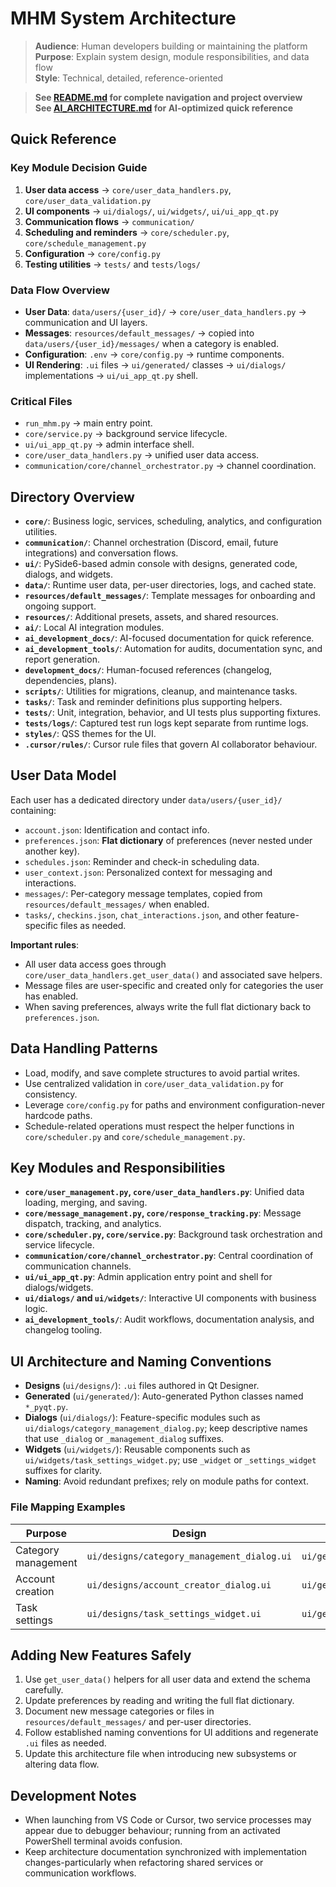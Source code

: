 # MHM System Architecture

> **Audience**: Human developers building or maintaining the platform  
> **Purpose**: Explain system design, module responsibilities, and data flow  
> **Style**: Technical, detailed, reference-oriented

> **See [README.md](README.md) for complete navigation and project overview**  
> **See [AI_ARCHITECTURE.md](ai_development_docs/AI_ARCHITECTURE.md) for AI-optimized quick reference**

## Quick Reference

### Key Module Decision Guide
1. **User data access** -> `core/user_data_handlers.py`, `core/user_data_validation.py`
2. **UI components** -> `ui/dialogs/`, `ui/widgets/`, `ui/ui_app_qt.py`
3. **Communication flows** -> `communication/`
4. **Scheduling and reminders** -> `core/scheduler.py`, `core/schedule_management.py`
5. **Configuration** -> `core/config.py`
6. **Testing utilities** -> `tests/` and `tests/logs/`

### Data Flow Overview
- **User Data**: `data/users/{user_id}/` -> `core/user_data_handlers.py` -> communication and UI layers.
- **Messages**: `resources/default_messages/` -> copied into `data/users/{user_id}/messages/` when a category is enabled.
- **Configuration**: `.env` -> `core/config.py` -> runtime components.
- **UI Rendering**: `.ui` files -> `ui/generated/` classes -> `ui/dialogs/` implementations -> `ui/ui_app_qt.py` shell.

### Critical Files
- `run_mhm.py` -> main entry point.
- `core/service.py` -> background service lifecycle.
- `ui/ui_app_qt.py` -> admin interface shell.
- `core/user_data_handlers.py` -> unified user data access.
- `communication/core/channel_orchestrator.py` -> channel coordination.

## Directory Overview

- **`core/`**: Business logic, services, scheduling, analytics, and configuration utilities.
- **`communication/`**: Channel orchestration (Discord, email, future integrations) and conversation flows.
- **`ui/`**: PySide6-based admin console with designs, generated code, dialogs, and widgets.
- **`data/`**: Runtime user data, per-user directories, logs, and cached state.
- **`resources/default_messages/`**: Template messages for onboarding and ongoing support.
- **`resources/`**: Additional presets, assets, and shared resources.
- **`ai/`**: Local AI integration modules.
- **`ai_development_docs/`**: AI-focused documentation for quick reference.
- **`ai_development_tools/`**: Automation for audits, documentation sync, and report generation.
- **`development_docs/`**: Human-focused references (changelog, dependencies, plans).
- **`scripts/`**: Utilities for migrations, cleanup, and maintenance tasks.
- **`tasks/`**: Task and reminder definitions plus supporting helpers.
- **`tests/`**: Unit, integration, behavior, and UI tests plus supporting fixtures.
- **`tests/logs/`**: Captured test run logs kept separate from runtime logs.
- **`styles/`**: QSS themes for the UI.
- **`.cursor/rules/`**: Cursor rule files that govern AI collaborator behaviour.

## User Data Model

Each user has a dedicated directory under `data/users/{user_id}/` containing:
- `account.json`: Identification and contact info.
- `preferences.json`: **Flat dictionary** of preferences (never nested under another key).
- `schedules.json`: Reminder and check-in scheduling data.
- `user_context.json`: Personalized context for messaging and interactions.
- `messages/`: Per-category message templates, copied from `resources/default_messages/` when enabled.
- `tasks/`, `checkins.json`, `chat_interactions.json`, and other feature-specific files as needed.

**Important rules**:
- All user data access goes through `core/user_data_handlers.get_user_data()` and associated save helpers.
- Message files are user-specific and created only for categories the user has enabled.
- When saving preferences, always write the full flat dictionary back to `preferences.json`.

## Data Handling Patterns

- Load, modify, and save complete structures to avoid partial writes.
- Use centralized validation in `core/user_data_validation.py` for consistency.
- Leverage `core/config.py` for paths and environment configuration-never hardcode paths.
- Schedule-related operations must respect the helper functions in `core/scheduler.py` and `core/schedule_management.py`.

## Key Modules and Responsibilities

- **`core/user_management.py`, `core/user_data_handlers.py`**: Unified data loading, merging, and saving.
- **`core/message_management.py`, `core/response_tracking.py`**: Message dispatch, tracking, and analytics.
- **`core/scheduler.py`, `core/service.py`**: Background task orchestration and service lifecycle.
- **`communication/core/channel_orchestrator.py`**: Central coordination of communication channels.
- **`ui/ui_app_qt.py`**: Admin application entry point and shell for dialogs/widgets.
- **`ui/dialogs/` and `ui/widgets/`**: Interactive UI components with business logic.
- **`ai_development_tools/`**: Audit workflows, documentation analysis, and changelog tooling.

## UI Architecture and Naming Conventions

- **Designs** (`ui/designs/`): `.ui` files authored in Qt Designer.
- **Generated** (`ui/generated/`): Auto-generated Python classes named `*_pyqt.py`.
- **Dialogs** (`ui/dialogs/`): Feature-specific modules such as `ui/dialogs/category_management_dialog.py`; keep descriptive names that use `_dialog` or `_management_dialog` suffixes.
- **Widgets** (`ui/widgets/`): Reusable components such as `ui/widgets/task_settings_widget.py`; use `_widget` or `_settings_widget` suffixes for clarity.
- **Naming**: Avoid redundant prefixes; rely on module paths for context.

### File Mapping Examples
| Purpose | Design | Generated | Implementation |
|---------|--------|-----------|----------------|
| Category management | `ui/designs/category_management_dialog.ui` | `ui/generated/category_management_dialog_pyqt.py` | `ui/dialogs/category_management_dialog.py` |
| Account creation | `ui/designs/account_creator_dialog.ui` | `ui/generated/account_creator_dialog_pyqt.py` | `ui/dialogs/account_creator_dialog.py` |
| Task settings | `ui/designs/task_settings_widget.ui` | `ui/generated/task_settings_widget_pyqt.py` | `ui/widgets/task_settings_widget.py` |

## Adding New Features Safely

1. Use `get_user_data()` helpers for all user data and extend the schema carefully.
2. Update preferences by reading and writing the full flat dictionary.
3. Document new message categories or files in `resources/default_messages/` and per-user directories.
4. Follow established naming conventions for UI additions and regenerate `.ui` files as needed.
5. Update this architecture file when introducing new subsystems or altering data flow.

## Development Notes

- When launching from VS Code or Cursor, two service processes may appear due to debugger behaviour; running from an activated PowerShell terminal avoids confusion.
- Keep architecture documentation synchronized with implementation changes-particularly when refactoring shared services or communication workflows.
